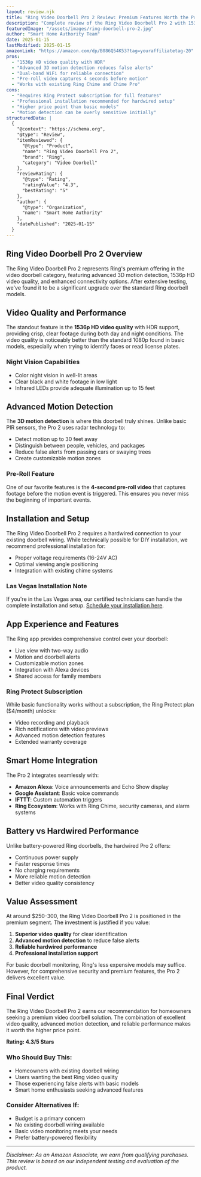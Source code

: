```yaml
---
layout: review.njk
title: "Ring Video Doorbell Pro 2 Review: Premium Features Worth the Price"
description: "Complete review of the Ring Video Doorbell Pro 2 with 1536p HD video, 3D motion detection, and dual-band WiFi. Is this premium doorbell worth the investment?"
featuredImage: "/assets/images/ring-doorbell-pro-2.jpg"
author: "Smart Home Authority Team"
date: 2025-01-15
lastModified: 2025-01-15
amazonLink: "https://amazon.com/dp/B086Q54K53?tag=youraffiliatetag-20"
pros:
  - "1536p HD video quality with HDR"
  - "Advanced 3D motion detection reduces false alerts"
  - "Dual-band WiFi for reliable connection"
  - "Pre-roll video captures 4 seconds before motion"
  - "Works with existing Ring Chime and Chime Pro"
cons:
  - "Requires Ring Protect subscription for full features"
  - "Professional installation recommended for hardwired setup"
  - "Higher price point than basic models"
  - "Motion detection can be overly sensitive initially"
structuredData: |
  {
    "@context": "https://schema.org",
    "@type": "Review",
    "itemReviewed": {
      "@type": "Product",
      "name": "Ring Video Doorbell Pro 2",
      "brand": "Ring",
      "category": "Video Doorbell"
    },
    "reviewRating": {
      "@type": "Rating",
      "ratingValue": "4.3",
      "bestRating": "5"
    },
    "author": {
      "@type": "Organization",
      "name": "Smart Home Authority"
    },
    "datePublished": "2025-01-15"
  }
---
```


## Ring Video Doorbell Pro 2 Overview

The Ring Video Doorbell Pro 2 represents Ring's premium offering in the video doorbell category, featuring advanced 3D motion detection, 1536p HD video quality, and enhanced connectivity options. After extensive testing, we've found it to be a significant upgrade over the standard Ring doorbell models.

## Video Quality and Performance

The standout feature is the **1536p HD video quality** with HDR support, providing crisp, clear footage during both day and night conditions. The video quality is noticeably better than the standard 1080p found in basic models, especially when trying to identify faces or read license plates.

### Night Vision Capabilities
- Color night vision in well-lit areas
- Clear black and white footage in low light
- Infrared LEDs provide adequate illumination up to 15 feet

## Advanced Motion Detection

The **3D motion detection** is where this doorbell truly shines. Unlike basic PIR sensors, the Pro 2 uses radar technology to:

- Detect motion up to 30 feet away
- Distinguish between people, vehicles, and packages
- Reduce false alerts from passing cars or swaying trees
- Create customizable motion zones

### Pre-Roll Feature
One of our favorite features is the **4-second pre-roll video** that captures footage before the motion event is triggered. This ensures you never miss the beginning of important events.

## Installation and Setup

The Ring Video Doorbell Pro 2 requires a hardwired connection to your existing doorbell wiring. While technically possible for DIY installation, we recommend professional installation for:

- Proper voltage requirements (16-24V AC)
- Optimal viewing angle positioning
- Integration with existing chime systems

### Las Vegas Installation Note
If you're in the Las Vegas area, our certified technicians can handle the complete installation and setup. [Schedule your installation here](/services/camera-installation/).

## App Experience and Features

The Ring app provides comprehensive control over your doorbell:

- Live view with two-way audio
- Motion and doorbell alerts
- Customizable motion zones
- Integration with Alexa devices
- Shared access for family members

### Ring Protect Subscription
While basic functionality works without a subscription, the Ring Protect plan ($4/month) unlocks:
- Video recording and playback
- Rich notifications with video previews
- Advanced motion detection features
- Extended warranty coverage

## Smart Home Integration

The Pro 2 integrates seamlessly with:
- **Amazon Alexa**: Voice announcements and Echo Show display
- **Google Assistant**: Basic voice commands
- **IFTTT**: Custom automation triggers
- **Ring Ecosystem**: Works with Ring Chime, security cameras, and alarm systems

## Battery vs Hardwired Performance

Unlike battery-powered Ring doorbells, the hardwired Pro 2 offers:
- Continuous power supply
- Faster response times
- No charging requirements
- More reliable motion detection
- Better video quality consistency

## Value Assessment

At around $250-300, the Ring Video Doorbell Pro 2 is positioned in the premium segment. The investment is justified if you value:

1. **Superior video quality** for clear identification
2. **Advanced motion detection** to reduce false alerts
3. **Reliable hardwired performance**
4. **Professional installation support**

For basic doorbell monitoring, Ring's less expensive models may suffice. However, for comprehensive security and premium features, the Pro 2 delivers excellent value.

## Final Verdict

The Ring Video Doorbell Pro 2 earns our recommendation for homeowners seeking a premium video doorbell solution. The combination of excellent video quality, advanced motion detection, and reliable performance makes it worth the higher price point.

**Rating: 4.3/5 Stars**

### Who Should Buy This:
- Homeowners with existing doorbell wiring
- Users wanting the best Ring video quality
- Those experiencing false alerts with basic models
- Smart home enthusiasts seeking advanced features

### Consider Alternatives If:
- Budget is a primary concern
- No existing doorbell wiring available
- Basic video monitoring meets your needs
- Prefer battery-powered flexibility

---

*Disclaimer: As an Amazon Associate, we earn from qualifying purchases. This review is based on our independent testing and evaluation of the product.*